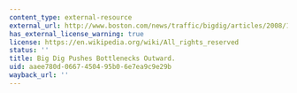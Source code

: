 ```yaml
---
content_type: external-resource
external_url: http://www.boston.com/news/traffic/bigdig/articles/2008/11/16/big_dig_pushes_bottlenecks_outward/
has_external_license_warning: true
license: https://en.wikipedia.org/wiki/All_rights_reserved
status: ''
title: Big Dig Pushes Bottlenecks Outward.
uid: aaee780d-0667-4504-95b0-6e7ea9c9e29b
wayback_url: ''
---
```

